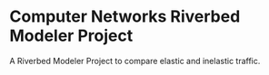# Computer Networks Riverbed Modeler Project

A Riverbed Modeler Project to compare elastic and inelastic traffic.

